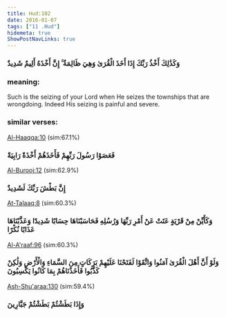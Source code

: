 ```yaml
---
title: Hud:102
date: 2016-01-07
tags: ["11 .Hud"]
hidemeta: true 
ShowPostNavLinks: true 
---
```

### وَكَذَٰلِكَ أَخْذُ رَبِّكَ إِذَا أَخَذَ الْقُرَىٰ وَهِيَ ظَالِمَةٌ ۚ إِنَّ أَخْذَهُ أَلِيمٌ شَدِيدٌ
### meaning: 
Such is the seizing of your Lord when He seizes the townships that are wrongdoing. Indeed His seizing is painful and severe.
### similar verses: 

[Al-Haaqqa:10](/69/10) (sim:67.1%)

### فَعَصَوْا رَسُولَ رَبِّهِمْ فَأَخَذَهُمْ أَخْذَةً رَابِيَةً

[Al-Burooj:12](/85/12) (sim:62.9%)

### إِنَّ بَطْشَ رَبِّكَ لَشَدِيدٌ

[At-Talaaq:8](/65/8) (sim:60.3%)

### وَكَأَيِّنْ مِنْ قَرْيَةٍ عَتَتْ عَنْ أَمْرِ رَبِّهَا وَرُسُلِهِ فَحَاسَبْنَاهَا حِسَابًا شَدِيدًا وَعَذَّبْنَاهَا عَذَابًا نُكْرًا

[Al-A'raaf:96](/7/96) (sim:60.3%)

### وَلَوْ أَنَّ أَهْلَ الْقُرَىٰ آمَنُوا وَاتَّقَوْا لَفَتَحْنَا عَلَيْهِمْ بَرَكَاتٍ مِنَ السَّمَاءِ وَالْأَرْضِ وَلَٰكِنْ كَذَّبُوا فَأَخَذْنَاهُمْ بِمَا كَانُوا يَكْسِبُونَ

[Ash-Shu'araa:130](/26/130) (sim:59.4%)

### وَإِذَا بَطَشْتُمْ بَطَشْتُمْ جَبَّارِينَ
